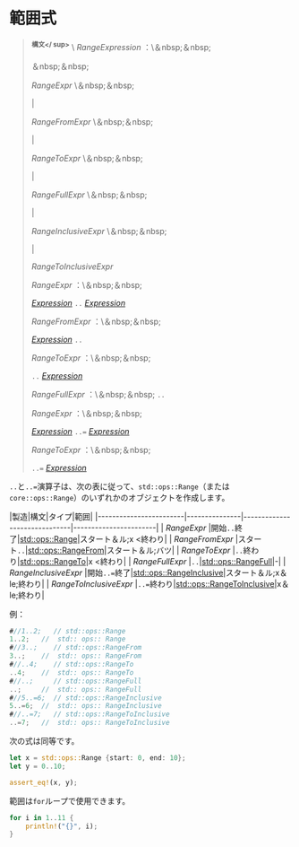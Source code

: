 # <!--Range expressions--> 範囲式

> <!--**<sup>Syntax</sup>** \  _RangeExpression_ :\ &nbsp;&nbsp;-->
> **<sup>構文</ sup>** \  _RangeExpression_ ：\＆nbsp;＆nbsp;
> <!--&nbsp;&nbsp;-->
> ＆nbsp;＆nbsp;
> <!-- _RangeExpr_  \ &nbsp;&nbsp;-->
>  _RangeExpr_  \＆nbsp;＆nbsp;
> <!--|-->
> |
> <!-- _RangeFromExpr_  \ &nbsp;&nbsp;-->
>  _RangeFromExpr_  \＆nbsp;＆nbsp;
> <!--|-->
> |
> <!-- _RangeToExpr_  \ &nbsp;&nbsp;-->
>  _RangeToExpr_  \＆nbsp;＆nbsp;
> <!--|-->
> |
> <!-- _RangeFullExpr_  \ &nbsp;&nbsp;-->
>  _RangeFullExpr_  \＆nbsp;＆nbsp;
> <!--|-->
> |
> <!-- _RangeInclusiveExpr_  \ &nbsp;&nbsp;-->
>  _RangeInclusiveExpr_  \＆nbsp;＆nbsp;
> <!--|-->
> |
> <!-- _RangeToInclusiveExpr_ -->
>  _RangeToInclusiveExpr_ 
> 
> <!-- _RangeExpr_ :\ &nbsp;&nbsp;-->
>  _RangeExpr_ ：\＆nbsp;＆nbsp;
> <!--[_Expression_] `..` [_Expression_]-->
> [_Expression_] `..` [_Expression_]
> 
> <!-- _RangeFromExpr_ :\ &nbsp;&nbsp;-->
>  _RangeFromExpr_ ：\＆nbsp;＆nbsp;
> <!--[_Expression_] `..`-->
> [_Expression_] `..`
> 
> <!-- _RangeToExpr_ :\ &nbsp;&nbsp;-->
>  _RangeToExpr_ ：\＆nbsp;＆nbsp;
> <!--`..` [_Expression_]-->
> `..` [_Expression_]
> 
> <!-- _RangeFullExpr_ :\ &nbsp;&nbsp;-->
>  _RangeFullExpr_ ：\＆nbsp;＆nbsp;
> `..`
> <!-- _RangeExpr_ :\ &nbsp;&nbsp;-->
>  _RangeExpr_ ：\＆nbsp;＆nbsp;
> <!--[_Expression_] `..=` [_Expression_]-->
> [_Expression_] `..=` [_Expression_]
> 
> <!-- _RangeToExpr_ :\ &nbsp;&nbsp;-->
>  _RangeToExpr_ ：\＆nbsp;＆nbsp;
> <!--`..=` [_Expression_]-->
> `..=` [_Expression_]

<!--The `..` and `..=` operators will construct an object of one of the `std::ops::Range` (or `core::ops::Range`) variants, according to the following table:-->
`..`と`..=`演算子は、次の表に従って、`std::ops::Range`（または`core::ops::Range`）のいずれかのオブジェクトを作成します。

|<!--Production-->製造|<!--Syntax-->構文|<!--Type-->タイプ|<!--Range-->範囲|
|<!---------------------------->------------------------|<!------------------->---------------|<!---------------------------------->------------------------------|<!--------------------------->-----------------------|
|<!-- _RangeExpr_ --> _RangeExpr_ |<!--start `..` end-->開始`..`終了|[std::ops::Range]|<!--start &le;-->スタート＆ル;<!--x &lt;-->x <<!--end-->終わり|
|<!-- _RangeFromExpr_ --> _RangeFromExpr_ |<!--start `..`-->スタート`..`|[std::ops::RangeFrom]|<!--start &le;-->スタート＆ル;<!--x-->バツ|
|<!-- _RangeToExpr_ --> _RangeToExpr_ |<!--`..` end-->`..`終わり|[std::ops::RangeTo]|<!--x &lt;-->x <<!--end-->終わり|
|<!-- _RangeFullExpr_ --> _RangeFullExpr_ |`..`|[std::ops::RangeFull]|<!----->-|
|<!-- _RangeInclusiveExpr_ --> _RangeInclusiveExpr_ |<!--start `..=` end-->開始`..=`終了|[std::ops::RangeInclusive]|<!--start &le;-->スタート＆ル;<!--x &le;-->x＆le;<!--end-->終わり|
|<!-- _RangeToInclusiveExpr_ --> _RangeToInclusiveExpr_ |<!--`..=` end-->`..=`終わり|[std::ops::RangeToInclusive]|<!--x &le;-->x＆le;<!--end-->終わり|

<!--Examples:-->
例：

```rust
#//1..2;   // std::ops::Range
1..2;   //  std:: ops:: Range
#//3..;    // std::ops::RangeFrom
3..;    //  std:: ops:: RangeFrom
#//..4;    // std::ops::RangeTo
..4;    //  std:: ops:: RangeTo
#//..;     // std::ops::RangeFull
..;     //  std:: ops:: RangeFull
#//5..=6;  // std::ops::RangeInclusive
5..=6;  //  std:: ops:: RangeInclusive
#//..=7;   // std::ops::RangeToInclusive
..=7;   //  std:: ops:: RangeToInclusive
```

<!--The following expressions are equivalent.-->
次の式は同等です。

```rust
let x = std::ops::Range {start: 0, end: 10};
let y = 0..10;

assert_eq!(x, y);
```

<!--Ranges can be used in `for` loops:-->
範囲は`for`ループで使用できます。

```rust
for i in 1..11 {
    println!("{}", i);
}
```

[_Expression_]: expressions.html

<!--[std::ops::Range]: %20%20%20%20%20%20%20%20%20%20%20https://doc.rust-lang.org/std/ops/struct.Range.html
 [std::ops::RangeFrom]: %20%20%20%20%20%20%20https://doc.rust-lang.org/std/ops/struct.RangeFrom.html
 [std::ops::RangeTo]: %20%20%20%20%20%20%20%20%20https://doc.rust-lang.org/std/ops/struct.RangeTo.html
 [std::ops::RangeFull]: %20%20%20%20%20%20%20https://doc.rust-lang.org/std/ops/struct.RangeFull.html
 [std::ops::RangeInclusive]: %20%20https://doc.rust-lang.org/std/ops/struct.RangeInclusive.html
 [std::ops::RangeToInclusive]: https://doc.rust-lang.org/std/ops/struct.RangeToInclusive.html
-->
[std::ops::Range]: %20%20%20%20%20%20%20%20%20%20%20https://doc.rust-lang.org/std/ops/struct.Range.html
 [std::ops::RangeFrom]: %20%20%20%20%20%20%20https://doc.rust-lang.org/std/ops/struct.RangeFrom.html
 [std::ops::RangeTo]: %20%20%20%20%20%20%20%20%20https://doc.rust-lang.org/std/ops/struct.RangeTo.html
 [std::ops::RangeFull]: %20%20%20%20%20%20%20https://doc.rust-lang.org/std/ops/struct.RangeFull.html
 [std::ops::RangeInclusive]: %20%20https://doc.rust-lang.org/std/ops/struct.RangeInclusive.html
 [std::ops::RangeToInclusive]: https://doc.rust-lang.org/std/ops/struct.RangeToInclusive.html

